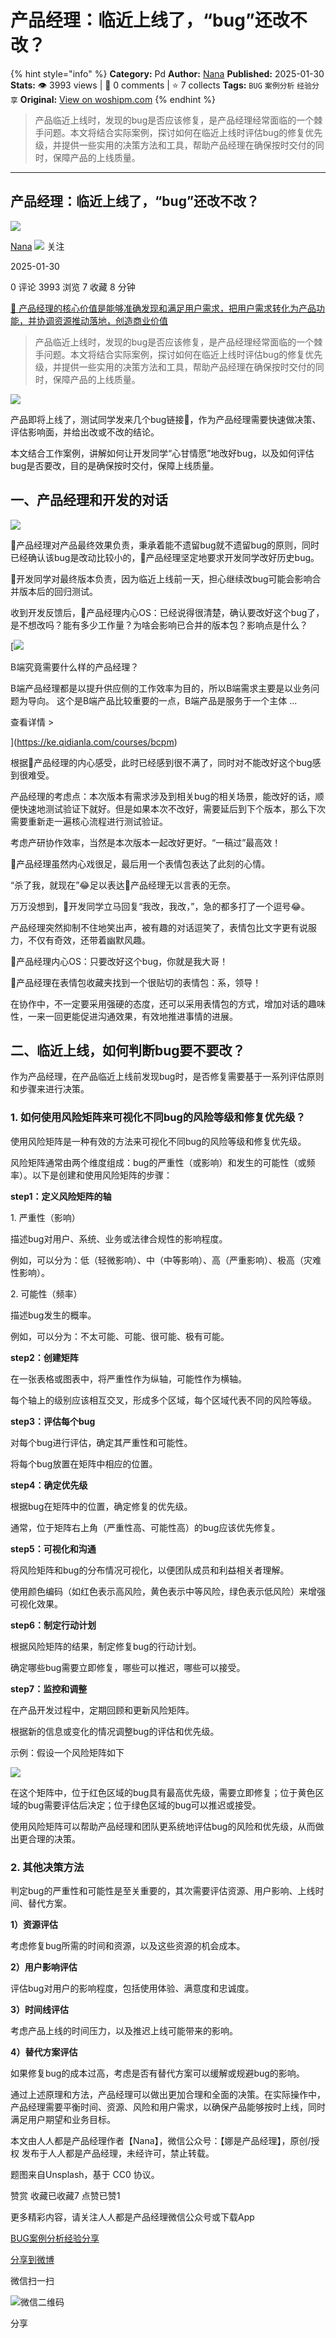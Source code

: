 # 产品经理：临近上线了，“bug”还改不改？
{% hint style="info" %}
**Category:** Pd
**Author:** [Nana](https://www.woshipm.com/u/856418)
**Published:** 2025-01-30  
**Stats:** 👁️ 3993 views | 💬 0 comments | ⭐ 7 collects
**Tags:** `BUG` `案例分析` `经验分享`
**Original:** [View on woshipm.com](https://www.woshipm.com/pd/6174994.html)
{% endhint %}
> 产品临近上线时，发现的bug是否应该修复，是产品经理经常面临的一个棘手问题。本文将结合实际案例，探讨如何在临近上线时评估bug的修复优先级，并提供一些实用的决策方法和工具，帮助产品经理在确保按时交付的同时，保障产品的上线质量。

---

## 产品经理：临近上线了，“bug”还改不改？

[![](https://static.woshipm.com/view/woshipm_api_def_20230131220106_9331.jpeg?imageView2/1/w/72/h/72/q/100)](https://www.woshipm.com/u/856418)

[Nana](https://www.woshipm.com/u/856418) ![](https://static.woshipm.com/tag/1121_1@2x.png) 关注

2025-01-30

0 评论 3993 浏览 7 收藏 8 分钟

[🔗 产品经理的核心价值是能够准确发现和满足用户需求，把用户需求转化为产品功能，并协调资源推动落地，创造商业价值](https://ke.qidianla.com/courses/90pm)

> 产品临近上线时，发现的bug是否应该修复，是产品经理经常面临的一个棘手问题。本文将结合实际案例，探讨如何在临近上线时评估bug的修复优先级，并提供一些实用的决策方法和工具，帮助产品经理在确保按时交付的同时，保障产品的上线质量。

![](https://image.woshipm.com/2024/05/01/e3fde0da-076f-11ef-8ad3-00163e142b65.png)

产品即将上线了，测试同学发来几个bug链接🔗，作为产品经理需要快速做决策、评估影响面，并给出改或不改的结论。

本文结合工作案例，讲解如何让开发同学“心甘情愿”地改好bug，以及如何评估bug是否要改，目的是确保按时交付，保障上线质量。

## 一、产品经理和开发的对话

![](https://image.woshipm.com/2025/01/26/d3448544-dbfb-11ef-997a-00163e09d72f.png)

👧产品经理对产品最终效果负责，秉承着能不遗留bug就不遗留bug的原则，同时已经确认该bug是改动比较小的，👧产品经理坚定地要求开发同学改好历史bug。

👦开发同学对最终版本负责，因为临近上线前一天，担心继续改bug可能会影响合并版本后的回归测试。

收到开发反馈后，👧产品经理内心OS：已经说得很清楚，确认要改好这个bug了，是不想改吗？能有多少工作量？为啥会影响已合并的版本包？影响点是什么？

[![](https://image.woshipm.com/2023/08/02/f7cafd68-30e3-11ee-9da3-00163e0b5ff3.png)

B端究竟需要什么样的产品经理？

B端产品经理都是以提升供应侧的工作效率为目的，所以B端需求主要是以业务问题为导向。 这个是B端产品比较重要的一点，B端产品是服务于一个主体 ...

查看详情 >

](https://ke.qidianla.com/courses/bcpm)

根据👧产品经理的内心感受，此时已经感到很不满了，同时对不能改好这个bug感到很难受。

产品经理的考虑点：本次版本有需求涉及到相关bug的相关场景，能改好的话，顺便快速地测试验证下就好。但是如果本次不改好，需要延后到下个版本，那么下次需要重新走一遍核心流程进行测试验证。

考虑产研协作效率，当然是本次版本一起改好更好。“一稿过”最高效！

👧产品经理虽然内心戏很足，最后用一个表情包表达了此刻的心情。

“杀了我，就现在”😂足以表达👧产品经理无以言表的无奈。

万万没想到，👦开发同学立马回复“我改，我改，”，急的都多打了一个逗号😂。

产品经理突然抑制不住地笑出声，被有趣的对话逗笑了，表情包比文字更有说服力，不仅有奇效，还带着幽默风趣。

👧产品经理内心OS：只要改好这个bug，你就是我大哥！

👧产品经理在表情包收藏夹找到一个很贴切的表情包：系，领导！

在协作中，不一定要采用强硬的态度，还可以采用表情包的方式，增加对话的趣味性，一来一回更能促进沟通效果，有效地推进事情的进展。

## 二、临近上线，如何判断bug要不要改？

作为产品经理，在产品临近上线前发现bug时，是否修复需要基于一系列评估原则和步骤来进行决策。

### 1\. 如何使用风险矩阵来可视化不同bug的风险等级和修复优先级？

使用风险矩阵是一种有效的方法来可视化不同bug的风险等级和修复优先级。

风险矩阵通常由两个维度组成：bug的严重性（或影响）和发生的可能性（或频率）。以下是创建和使用风险矩阵的步骤：

**step1：定义风险矩阵的轴**

1\. 严重性（影响）

描述bug对用户、系统、业务或法律合规性的影响程度。

例如，可以分为：低（轻微影响）、中（中等影响）、高（严重影响）、极高（灾难性影响）。

2\. 可能性（频率）

描述bug发生的概率。

例如，可以分为：不太可能、可能、很可能、极有可能。

**step2：创建矩阵**

在一张表格或图表中，将严重性作为纵轴，可能性作为横轴。

每个轴上的级别应该相互交叉，形成多个区域，每个区域代表不同的风险等级。

**step3：评估每个bug**

对每个bug进行评估，确定其严重性和可能性。

将每个bug放置在矩阵中相应的位置。

**step4：确定优先级**

根据bug在矩阵中的位置，确定修复的优先级。

通常，位于矩阵右上角（严重性高、可能性高）的bug应该优先修复。

**step5：可视化和沟通**

将风险矩阵和bug的分布情况可视化，以便团队成员和利益相关者理解。

使用颜色编码（如红色表示高风险，黄色表示中等风险，绿色表示低风险）来增强可视化效果。

**step6：制定行动计划**

根据风险矩阵的结果，制定修复bug的行动计划。

确定哪些bug需要立即修复，哪些可以推迟，哪些可以接受。

**step7：监控和调整**

在产品开发过程中，定期回顾和更新风险矩阵。

根据新的信息或变化的情况调整bug的评估和优先级。

示例：假设一个风险矩阵如下

![](https://image.woshipm.com/2025/01/26/d3dbe7c2-dbfb-11ef-997a-00163e09d72f.png)

在这个矩阵中，位于红色区域的bug具有最高优先级，需要立即修复；位于黄色区域的bug需要评估后决定；位于绿色区域的bug可以推迟或接受。

使用风险矩阵可以帮助产品经理和团队更系统地评估bug的风险和优先级，从而做出更合理的决策。

### 2\. 其他决策方法

判定bug的严重性和可能性是至关重要的，其次需要评估资源、用户影响、上线时间、替代方案。

**1）资源评估**

考虑修复bug所需的时间和资源，以及这些资源的机会成本。

**2）用户影响评估**

评估bug对用户的影响程度，包括使用体验、满意度和忠诚度。

**3）时间线评估**

考虑产品上线的时间压力，以及推迟上线可能带来的影响。

**4）替代方案评估**

如果修复bug的成本过高，考虑是否有替代方案可以缓解或规避bug的影响。

通过上述原理和方法，产品经理可以做出更加合理和全面的决策。在实际操作中，产品经理需要平衡时间、资源、风险和用户需求，以确保产品能够按时上线，同时满足用户期望和业务目标。

本文由人人都是产品经理作者【Nana】，微信公众号：【娜是产品经理】，原创/授权 发布于人人都是产品经理，未经许可，禁止转载。

题图来自Unsplash，基于 CC0 协议。

赞赏 收藏已收藏7 点赞已赞1

更多精彩内容，请关注人人都是产品经理微信公众号或下载App

[BUG](https://www.woshipm.com/tag/bug)[案例分析](https://www.woshipm.com/tag/%e6%a1%88%e4%be%8b%e5%88%86%e6%9e%90)[经验分享](https://www.woshipm.com/tag/%e7%bb%8f%e9%aa%8c%e5%88%86%e4%ba%ab)

[分享到微博](https://service.weibo.com/share/share.php?appkey=2775287854&title=产品经理：临近上线了，“bug”还改不改？&url=https://www.woshipm.com/pd/6174994.html&pic=https://image.woshipm.com/2024/05/01/e3fde0da-076f-11ef-8ad3-00163e142b65.png)

微信扫一扫

![微信二维码](https://api.pwmqr.com/qrcode/create/?url=https://www.woshipm.com/pd/6174994.html)

分享